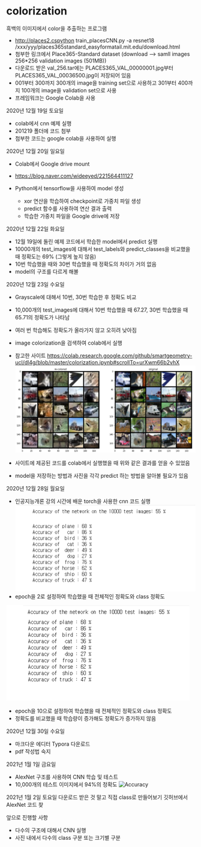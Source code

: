 # colorization
흑백의 이미지에서 color을 추출하는 프로그램

- http://places2.cspython train_placesCNN.py -a resnet18 /xxx/yyy/places365standard_easyformatail.mit.edu/download.html
- 첨부한 링크에서 Place365-Standard dataset (download --> samll images 256*256 validation images (501MB))
- 다운로드 받은 val_256.tar에는 PLACES365_VAL_00000001.jpg부터 PLACES365_VAL_00036500.jpg이 저장되어 있음
- 001부터 300까지 300개의 image을 training set으로 사용하고 301부터 400까지 100개의 image을 validation set으로 사용
- 프레임워크는 Google Colab을 사용

2020년 12월 19일 토요일
- colab에서 cnn 예제 실행
- 201219 폴더에 코드 첨부
- 첨부한 코드는 google colab을 사용하여 실행

2020년 12월 20일 일요일
- Colab에서 Google drive mount
- https://blog.naver.com/wideeyed/221564411127

- Python에서 tensorflow을 사용하여 model 생성
  - xor 연산을 학습하여 checkpoint로 가중치 파일 생성
  - predict 함수를 사용하여 연산 결과 출력
  - 학습한 가중치 파일을 Google drive에 저장 

2020년 12월 22일 화요일
- 12월 19일에 돌린 예제 코드에서 학습한 model에서 predict 실행
- 10000개의 test_images에 대해서 test_labels와 predict_classes을 비교했을 때 정확도는 69% (그렇게 높지 않음)
- 10번 학습했을 때와 30번 학습했을 때 정확도의 차이가 거의 없음
- model의 구조를 다르게 해볼 

2020년 12월 23일 수요일
- Grayscale에 대해서 10번, 30번 학습한 후 정확도 비교
- 10,000개의 test_images에 대해서 10번 학습했을 때 67.27, 30번 학습했을 때 65.71의 정확도가 나타남
- 여러 번 학습해도 정확도가 올라가지 않고 오히려 낮아짐
- image colorization을 검색하여 colab에서 실행
- 참고한 사이트 https://colab.research.google.com/github/smartgeometry-ucl/dl4g/blob/master/colorization.ipynb#scrollTo=urXwm66b2vhX
![re-colored](./201223/re-colored.png )

- 사이트에 제공된 코드를 colab에서 실행했을 때 위와 같은 결과를 얻을 수 있었음
- model을 저장하는 방법과 사진을 각각 predict 하는 방법을 알아볼 필요가 있음

2020년 12월 28일 월요일
- 인공지능개론 강의 시간에 배운 torch을 사용한 cnn 코드 실행
![Accuracy_2](./201228/AI_CNN_2.png )
- epoch을 2로 설정하여 학습했을 때 전체적인 정확도와 class 정확도

![Accuracy_10](./201228/AI_CNN_10.png )
- epoch을 10으로 설정하여 학습했을 때 전체적인 정확도와 class 정확도
- 정확도를 비교했을 때 학습량이 증가해도 정확도가 증가하지 않음 

2020년 12월 30일 수요일
- 마크다운 에디터 Typora 다운로드
- pdf 작성법 숙지

2021년 1월 1일 금요일
- AlexNet 구조를 사용하여 CNN 학습 및 테스트
- 10,000개의 테스트 이미지에서 94%의 정확도
![Accuracy](./210011/AAlexNet_Accuracy.png )

2021년 1월 2일 토요일
다운로드 받은 것 말고 직접 class로 만들어보기
깃허브에서 AlexNet 코드 찾

앞으로 진행할 사항
- 다수의 구조에 대해서 CNN 실행
- 사진 내에서 다수의 class 구분 또는 크기별 구분

